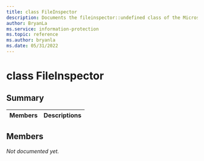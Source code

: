 ```yaml
---
title: class FileInspector 
description: Documents the fileinspector::undefined class of the Microsoft Information Protection (MIP) SDK.
author: BryanLa
ms.service: information-protection
ms.topic: reference
ms.author: bryanla
ms.date: 05/31/2022
---
```


# class FileInspector 
  
## Summary
 Members                        | Descriptions                                
--------------------------------|---------------------------------------------
  
## Members
_Not documented yet._
